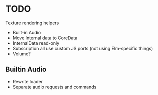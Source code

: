 # TODO

Texture rendering helpers

- Built-in Audio
- Move Internal data to CoreData
- InternalData read-only
- Subscription all use custom JS ports (not using Elm-specific things)
- Volume?

## Builtin Audio

- Rewrite loader
- Separate audio requests and commands